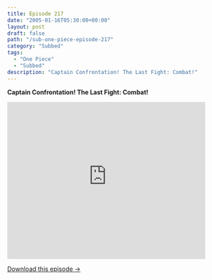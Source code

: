 ```yaml
---
title: Episode 217
date: "2005-01-16T05:30:00+00:00"
layout: post
draft: false
path: "/sub-one-piece-episode-217"
category: "Subbed"
tags:
  - "One Piece"
  - "Subbed"
description: "Captain Confrontation! The Last Fight: Combat!"
---
```


**Captain Confrontation! The Last Fight: Combat!**

<iframe width="640" height="360" src="https://www.rapidvideo.com/e/FXQGUWVV60" frameborder="0" marginwidth=0 marginheight=0 scrolling=no allowfullscreen style="max-width:90%;"></iframe>

<a href="http://ouo.io/qs/eCodkFEQ?s=https://www.rapidvideo.com/d/FXQGUWVV60" class="styled_a">Download this episode →</a>

